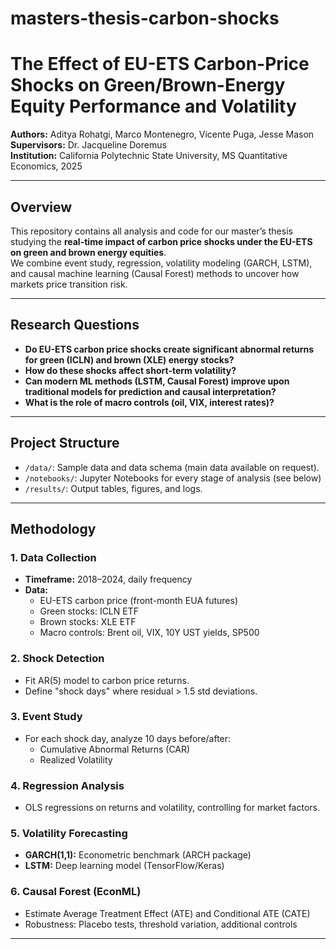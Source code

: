 # masters-thesis-carbon-shocks

# The Effect of EU-ETS Carbon-Price Shocks on Green/Brown-Energy Equity Performance and Volatility

**Authors:** Aditya Rohatgi, Marco Montenegro, Vicente Puga, Jesse Mason  
**Supervisors:** Dr. Jacqueline Doremus  
**Institution:** California Polytechnic State University, MS Quantitative Economics, 2025

---

## Overview

This repository contains all analysis and code for our master’s thesis studying the **real-time impact of carbon price shocks under the EU-ETS on green and brown energy equities**.  
We combine event study, regression, volatility modeling (GARCH, LSTM), and causal machine learning (Causal Forest) methods to uncover how markets price transition risk.

---

## Research Questions

- **Do EU-ETS carbon price shocks create significant abnormal returns for green (ICLN) and brown (XLE) energy stocks?**
- **How do these shocks affect short-term volatility?**
- **Can modern ML methods (LSTM, Causal Forest) improve upon traditional models for prediction and causal interpretation?**
- **What is the role of macro controls (oil, VIX, interest rates)?**

---

## Project Structure

- `/data/`: Sample data and data schema (main data available on request).
-  `/notebooks/`: Jupyter Notebooks for every stage of analysis (see below)
- `/results/`: Output tables, figures, and logs.

---

## Methodology

### **1. Data Collection**
- **Timeframe:** 2018–2024, daily frequency
- **Data:**  
  - EU-ETS carbon price (front-month EUA futures)
  - Green stocks: ICLN ETF
  - Brown stocks: XLE ETF
  - Macro controls: Brent oil, VIX, 10Y UST yields, SP500

### **2. Shock Detection**
- Fit AR(5) model to carbon price returns.
- Define "shock days" where residual > 1.5 std deviations.

### **3. Event Study**
- For each shock day, analyze 10 days before/after:  
  - Cumulative Abnormal Returns (CAR)  
  - Realized Volatility

### **4. Regression Analysis**
- OLS regressions on returns and volatility, controlling for market factors.

### **5. Volatility Forecasting**
- **GARCH(1,1):** Econometric benchmark (ARCH package)
- **LSTM:** Deep learning model (TensorFlow/Keras)

### **6. Causal Forest (EconML)**
- Estimate Average Treatment Effect (ATE) and Conditional ATE (CATE)  
- Robustness: Placebo tests, threshold variation, additional controls

---
